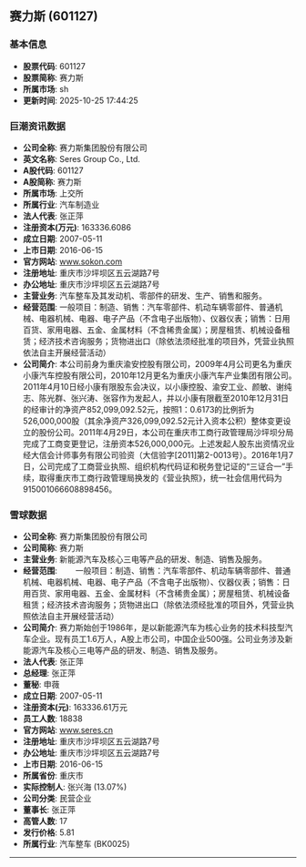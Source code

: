 ## 赛力斯 (601127)

### 基本信息

- **股票代码**: 601127
- **股票简称**: 赛力斯
- **所属市场**: sh
- **更新时间**: 2025-10-25 17:44:25

### 巨潮资讯数据

- **公司全称**: 赛力斯集团股份有限公司
- **英文名称**: Seres Group Co., Ltd.
- **A股代码**: 601127
- **A股简称**: 赛力斯
- **所属市场**: 上交所
- **所属行业**: 汽车制造业
- **法人代表**: 张正萍
- **注册资本(万元)**: 163336.6086
- **成立日期**: 2007-05-11
- **上市日期**: 2016-06-15
- **官方网站**: www.sokon.com
- **注册地址**: 重庆市沙坪坝区五云湖路7号
- **办公地址**: 重庆市沙坪坝区五云湖路7号
- **主营业务**: 汽车整车及其发动机、零部件的研发、生产、销售和服务。
- **经营范围**: 一般项目：制造、销售：汽车零部件、机动车辆零部件、普通机械、电器机械、电器、电子产品（不含电子出版物）、仪器仪表；销售：日用百货、家用电器、五金、金属材料（不含稀贵金属）；房屋租赁、机械设备租赁；经济技术咨询服务；货物进出口（除依法须经批准的项目外，凭营业执照依法自主开展经营活动）
- **公司简介**: 本公司前身为重庆渝安控股有限公司，2009年4月公司更名为重庆小康汽车控股有限公司，2010年12月更名为重庆小康汽车产业集团有限公司。2011年4月10日经小康有限股东会决议，以小康控股、渝安工业、颜敏、谢纯志、陈光群、张兴涛、张容作为发起人，并以小康有限截至2010年12月31日的经审计的净资产852,099,092.52元，按照1：0.6173的比例折为526,000,000股（其余净资产326,099,092.52元计入资本公积）整体变更设立的股份公司。2011年4月29日，本公司在重庆市工商行政管理局沙坪坝分局完成了工商变更登记，注册资本526,000,000元。上述发起人股东出资情况业经大信会计师事务有限公司验资（大信验字[2011]第2-0013号）。2016年1月7日，公司完成了工商营业执照、组织机构代码证和税务登记证的“三证合一”手续，取得重庆市工商行政管理局换发的《营业执照》，统一社会信用代码为915001066608898456。

### 雪球数据

- **公司全称**: 赛力斯集团股份有限公司
- **公司简称**: 赛力斯
- **主营业务**: 新能源汽车及核心三电等产品的研发、制造、销售及服务。
- **经营范围**: 　　一般项目：制造、销售：汽车零部件、机动车辆零部件、普通机械、电器机械、电器、电子产品（不含电子出版物）、仪器仪表；销售：日用百货、家用电器、五金、金属材料（不含稀贵金属）；房屋租赁、机械设备租赁；经济技术咨询服务；货物进出口（除依法须经批准的项目外，凭营业执照依法自主开展经营活动）
- **公司简介**: 赛力斯始创于1986年，是以新能源汽车为核心业务的技术科技型汽车企业。现有员工1.6万人，A股上市公司，中国企业500强。公司业务涉及新能源汽车及核心三电等产品的研发、制造、销售及服务。
- **法人代表**: 张正萍
- **总经理**: 张正萍
- **董秘**: 申薇
- **成立日期**: 2007-05-11
- **注册资本(元)**: 163336.61万元
- **员工人数**: 18838
- **官方网站**: www.seres.cn
- **注册地址**: 重庆市沙坪坝区五云湖路7号
- **办公地址**: 重庆市沙坪坝区五云湖路7号
- **上市日期**: 2016-06-15
- **所属省份**: 重庆市
- **实际控制人**: 张兴海 (13.07%)
- **公司分类**: 民营企业
- **董事长**: 张正萍
- **高管人数**: 17
- **发行价格**: 5.81
- **所属行业**: 汽车整车 (BK0025)

---